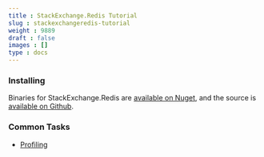 ```yaml
---
title : StackExchange.Redis Tutorial
slug : stackexchangeredis-tutorial
weight : 9889
draft : false
images : []
type : docs
---
```


### Installing

Binaries for StackExchange.Redis are [available on Nuget][1], and the source is [available on Github][2].

  [1]: https://www.nuget.org/packages/StackExchange.Redis/
  [2]: https://github.com/StackExchange/StackExchange.Redis

### Common Tasks

 - [Profiling](https://www.wikiod.com/stackexchange-redis/profiling)

